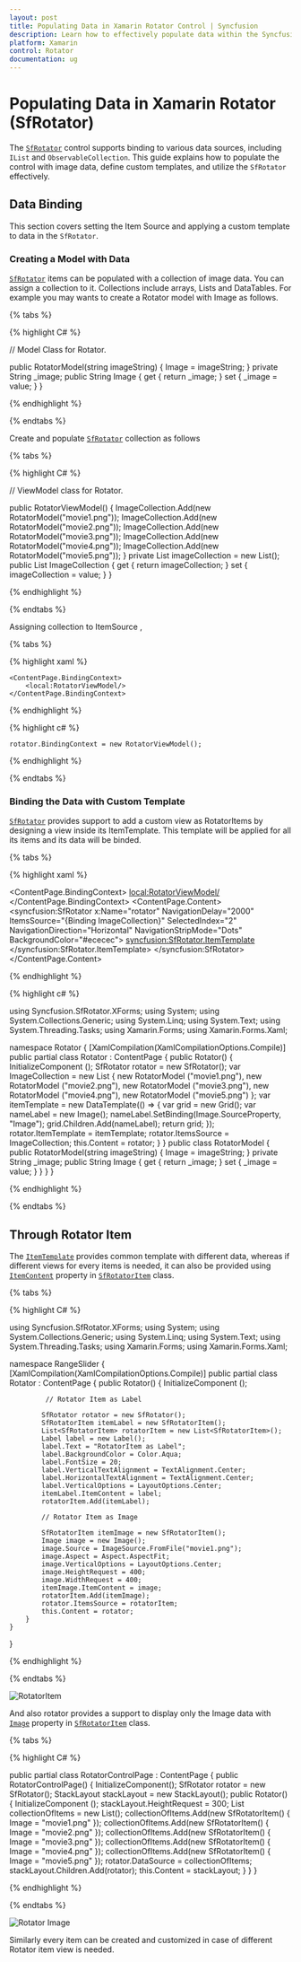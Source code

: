 ```yaml
---
layout: post
title: Populating Data in Xamarin Rotator Control | Syncfusion
description: Learn how to effectively populate data within the Syncfusion Xamarin Rotator (SfRotator) control using a variety of data sources.
platform: Xamarin
control: Rotator
documentation: ug
---
```


# Populating Data in Xamarin Rotator (SfRotator)

The [`SfRotator`](https://help.syncfusion.com/cr/xamarin/Syncfusion.SfRotator.XForms.SfRotator.html) control supports binding to various data sources, including `IList` and `ObservableCollection`. This guide explains how to populate the control with image data, define custom templates, and utilize the `SfRotator` effectively.

## Data Binding

This section covers setting the Item Source and applying a custom template to data in the `SfRotator`.

### Creating a Model with Data

[`SfRotator`](https://help.syncfusion.com/cr/xamarin/Syncfusion.SfRotator.XForms.SfRotator.html) items can be populated with a collection of image data. You can assign a collection to it. Collections include arrays, Lists and DataTables. For example you may wants to create a Rotator model with Image as follows.

{% tabs %}

{% highlight C# %}
	
// Model Class for Rotator.

public RotatorModel(string imageString)
{
    Image = imageString;
}
private String _image;
public String Image
{
    get { return _image; }
    set { _image = value; }
}      

{% endhighlight %}

{% endtabs %}

Create and populate [`SfRotator`](https://help.syncfusion.com/cr/xamarin/Syncfusion.SfRotator.XForms.SfRotator.html) collection as follows

{% tabs %}

{% highlight C# %}

// ViewModel class for Rotator.

public RotatorViewModel()
{
    ImageCollection.Add(new RotatorModel("movie1.png"));
    ImageCollection.Add(new RotatorModel("movie2.png"));
    ImageCollection.Add(new RotatorModel("movie3.png"));
    ImageCollection.Add(new RotatorModel("movie4.png"));
    ImageCollection.Add(new RotatorModel("movie5.png"));
}
private List<RotatorModel> imageCollection = new List<RotatorModel>();
public List<RotatorModel> ImageCollection
{
    get { return imageCollection; }
    set { imageCollection = value; }
}

{% endhighlight %}

{% endtabs %}

Assigning collection to ItemSource ,

{% tabs %}

{% highlight xaml %}

    <ContentPage.BindingContext>
        <local:RotatorViewModel/>
	</ContentPage.BindingContext>

{% endhighlight %}

{% highlight c# %}

	rotator.BindingContext = new RotatorViewModel();

{% endhighlight %}

{% endtabs %}

### Binding the Data with Custom Template

[`SfRotator`](https://help.syncfusion.com/cr/xamarin/Syncfusion.SfRotator.XForms.SfRotator.html) provides support to add a custom view as RotatorItems by designing a view inside its ItemTemplate. This template will be applied for all its items and its data will be binded.

{% tabs %}

{% highlight xaml %}

<ContentPage xmlns="http://xamarin.com/schemas/2014/forms"
             xmlns:x="http://schemas.microsoft.com/winfx/2009/xaml"
             xmlns:local="clr-namespace:Rotator"
             xmlns:syncfusion="clr-namespace:Syncfusion.SfRotator.XForms;assembly=Syncfusion.SfRotator.XForms"
             x:Class="Rotator.Rotator">
    <ContentPage.BindingContext>
        <local:RotatorViewModel/>
    </ContentPage.BindingContext>
    <ContentPage.Content>
        <syncfusion:SfRotator x:Name="rotator" 
                        NavigationDelay="2000" 
                        ItemsSource="{Binding ImageCollection}" 
                        SelectedIndex="2"
                        NavigationDirection="Horizontal"
                        NavigationStripMode="Dots" 
                        BackgroundColor="#ececec">
            <syncfusion:SfRotator.ItemTemplate>
                <DataTemplate>
                    <Image  Source="{Binding Image}"/>
                </DataTemplate>
            </syncfusion:SfRotator.ItemTemplate>
        </syncfusion:SfRotator>
    </ContentPage.Content>
</ContentPage>
	  
{% endhighlight %}

{% highlight c# %}

using Syncfusion.SfRotator.XForms;
using System;
using System.Collections.Generic;
using System.Linq;
using System.Text;
using System.Threading.Tasks;
using Xamarin.Forms;
using Xamarin.Forms.Xaml;

namespace Rotator
{
	[XamlCompilation(XamlCompilationOptions.Compile)]
	public partial class Rotator : ContentPage
	{
		public Rotator()
		{
			InitializeComponent ();
            SfRotator rotator = new SfRotator();
            var ImageCollection = new List<RotatorModel> {
            new RotatorModel ("movie1.png"),
            new RotatorModel ("movie2.png"),
            new RotatorModel ("movie3.png"),
            new RotatorModel ("movie4.png"),
            new RotatorModel ("movie5.png")
            };
            var itemTemplate = new DataTemplate(() =>
            {
                var grid = new Grid();
                var nameLabel = new Image();
                nameLabel.SetBinding(Image.SourceProperty, "Image");
                grid.Children.Add(nameLabel);
                return grid;
            });
            rotator.ItemTemplate = itemTemplate;
            rotator.ItemsSource = ImageCollection;
            this.Content = rotator;
        }
	}
    public class RotatorModel
    {
        public RotatorModel(string imageString)
        {
            Image = imageString;
        }
        private String _image;
        public String Image
        {
            get { return _image; }
            set { _image = value; }
        }
    }
}

{% endhighlight %}

{% endtabs %}

## Through Rotator Item

The [`ItemTemplate`](https://help.syncfusion.com/cr/xamarin/Syncfusion.SfRotator.XForms.SfRotator.html#Syncfusion_SfRotator_XForms_SfRotator_ItemTemplate) provides common template with different data, whereas if different views for every items is needed, it can also be provided using [`ItemContent`](https://help.syncfusion.com/cr/xamarin/Syncfusion.SfRotator.XForms.SfRotatorItem.html#Syncfusion_SfRotator_XForms_SfRotatorItem_ItemContent) property  in [`SfRotatorItem`](https://help.syncfusion.com/cr/xamarin/Syncfusion.SfRotator.XForms.SfRotatorItem.html) class.

{% tabs %}

{% highlight C# %}

using Syncfusion.SfRotator.XForms;
using System;
using System.Collections.Generic;
using System.Linq;
using System.Text;
using System.Threading.Tasks;
using Xamarin.Forms;
using Xamarin.Forms.Xaml;

namespace RangeSlider
{
	[XamlCompilation(XamlCompilationOptions.Compile)]
	public partial class Rotator : ContentPage
	{
		public Rotator()
		{
			InitializeComponent ();

             // Rotator Item as Label

            SfRotator rotator = new SfRotator();
            SfRotatorItem itemLabel = new SfRotatorItem();
            List<SfRotatorItem> rotatorItem = new List<SfRotatorItem>();
            Label label = new Label();
            label.Text = "RotatorItem as Label";
            label.BackgroundColor = Color.Aqua;
            label.FontSize = 20;
            label.VerticalTextAlignment = TextAlignment.Center;
            label.HorizontalTextAlignment = TextAlignment.Center;
            label.VerticalOptions = LayoutOptions.Center;
            itemLabel.ItemContent = label;
            rotatorItem.Add(itemLabel);

            // Rotator Item as Image

            SfRotatorItem itemImage = new SfRotatorItem();
            Image image = new Image();
            image.Source = ImageSource.FromFile("movie1.png");
            image.Aspect = Aspect.AspectFit;
            image.VerticalOptions = LayoutOptions.Center;
            image.HeightRequest = 400;
            image.WidthRequest = 400;
            itemImage.ItemContent = image;
            rotatorItem.Add(itemImage);
            rotator.ItemsSource = rotatorItem;
            this.Content = rotator; 
        }
	}
}	
	  
{% endhighlight %}

{% endtabs %}

![RotatorItem](images/RotatorItem.png)

And also rotator provides a support to display only the Image data with [`Image`](https://help.syncfusion.com/cr/xamarin/Syncfusion.SfRotator.XForms.SfRotatorItem.html#Syncfusion_SfRotator_XForms_SfRotatorItem_Image) property in [`SfRotatorItem`](https://help.syncfusion.com/cr/xamarin/Syncfusion.SfRotator.XForms.SfRotatorItem.html) class.

{% tabs %}

{% highlight C# %}

public partial class RotatorControlPage : ContentPage
{
	public RotatorControlPage()
	{
		InitializeComponent();
		SfRotator rotator = new SfRotator();
        StackLayout stackLayout = new StackLayout();
		public Rotator()
		{
			InitializeComponent ();
            stackLayout.HeightRequest = 300;
            List<SfRotatorItem> collectionOfItems = new List<SfRotatorItem>();
            collectionOfItems.Add(new SfRotatorItem() { Image = "movie1.png" });
            collectionOfItems.Add(new SfRotatorItem() { Image = "movie2.png" });
            collectionOfItems.Add(new SfRotatorItem() { Image = "movie3.png" });
            collectionOfItems.Add(new SfRotatorItem() { Image = "movie4.png" });
            collectionOfItems.Add(new SfRotatorItem() { Image = "movie5.png" });
            rotator.DataSource = collectionOfItems;
            stackLayout.Children.Add(rotator);
            this.Content = stackLayout;
        }
	}
}

{% endhighlight %}

{% endtabs %}

![Rotator Image](images/RotatorItems.png)

Similarly every item can be created and customized in case of different Rotator item view is needed.
